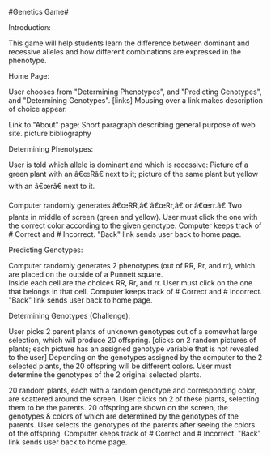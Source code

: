 #Genetics Game#


Introduction:

This game will help students learn the difference between dominant and recessive alleles and how different combinations are expressed in the phenotype.


Home Page:

User chooses from "Determining Phenotypes", and "Predicting Genotypes", and "Determining Genotypes". [links]  Mousing over a link makes description of choice appear.

Link to "About" page:
  Short paragraph describing general purpose of web site.
  picture bibliography


Determining Phenotypes:

User is told which allele is dominant and which is recessive: Picture of a green plant with an â€œRâ€ next to it; picture of the same plant but yellow with an â€œrâ€ next to it.

Computer randomly generates â€œRR,â€ â€œRr,â€ or â€œrr.â€
Two plants in middle of screen (green and yellow).  User must click the one with the correct color according to the given genotype.
Computer keeps track of # Correct and # Incorrect.
"Back" link sends user back to home page.


Predicting Genotypes:

Computer randomly generates 2 phenotypes (out of RR, Rr, and rr), which are placed on the outside of a Punnett square.  
Inside each cell are the choices RR, Rr, and rr.  User must click on the one that belongs in that cell.
Computer keeps track of # Correct and # Incorrect.
"Back" link sends user back to home page.


Determining Genotypes (Challenge):

User picks 2 parent plants of unknown genotypes out of a somewhat large selection, which will produce 20 offspring. [clicks on 2 random pictures of plants; each picture has an assigned genotype variable that is not revealed to the user]
Depending on the genotypes assigned by the computer to the 2 selected plants, the 20 offspring will be different colors.
User must determine the genotypes of the 2 original selected plants.

20 random plants, each with a random genotype and corresponding color, are scattered around the screen.
User clicks on 2 of these plants, selecting them to be the parents.
20 offspring are shown on the screen, the genotypes & colors of which are determined by the genotypes of the parents.
User selects the genotypes of the parents after seeing the colors of the offspring.
Computer keeps track of # Correct and # Incorrect.
"Back" link sends user back to home page.
